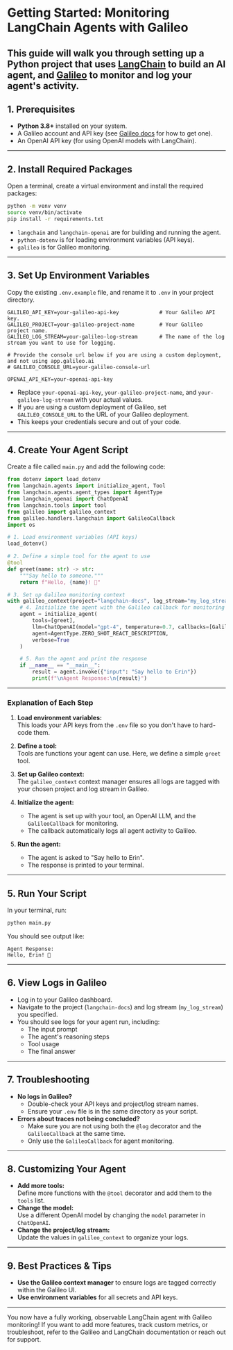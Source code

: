 # Getting Started: Monitoring LangChain Agents with Galileo

This guide will walk you through setting up a Python project that uses [LangChain](https://python.langchain.com/) to build an AI agent, and [Galileo](https://www.rungalileo.io/) to monitor and log your agent's activity.
---

## 1. Prerequisites

- **Python 3.8+** installed on your system.
- A Galileo account and API key (see [Galileo docs](https://docs.rungalileo.io/) for how to get one).
- An OpenAI API key (for using OpenAI models with LangChain).

---

## 2. Install Required Packages

Open a terminal, create a virtual environment and install the required packages:

```sh
python -m venv venv
source venv/bin/activate
pip install -r requirements.txt
```

- `langchain` and `langchain-openai` are for building and running the agent.
- `python-dotenv` is for loading environment variables (API keys).
- `galileo` is for Galileo monitoring.

---

## 3. Set Up Environment Variables

Copy the existing `.env.example` file, and rename it to `.env` in your project directory. 

```
GALILEO_API_KEY=your-galileo-api-key             # Your Galileo API key.
GALILEO_PROJECT=your-galileo-project-name        # Your Galileo project name.
GALILEO_LOG_STREAM=your-galileo-log-stream       # The name of the log stream you want to use for logging.

# Provide the console url below if you are using a custom deployment, and not using app.galileo.ai
# GALILEO_CONSOLE_URL=your-galileo-console-url

OPENAI_API_KEY=your-openai-api-key
```

- Replace `your-openai-api-key`, `your-galileo-project-name`, and `your-galileo-log-stream` with your actual values.
- If you are using a custom deployment of Galileo, set `GALILEO_CONSOLE_URL` to the URL of your Galileo deployment.
- This keeps your credentials secure and out of your code.

---

## 4. Create Your Agent Script

Create a file called `main.py` and add the following code:

```python
from dotenv import load_dotenv
from langchain.agents import initialize_agent, Tool
from langchain.agents.agent_types import AgentType
from langchain_openai import ChatOpenAI
from langchain.tools import tool
from galileo import galileo_context
from galileo.handlers.langchain import GalileoCallback
import os

# 1. Load environment variables (API keys)
load_dotenv()

# 2. Define a simple tool for the agent to use
@tool
def greet(name: str) -> str:
    """Say hello to someone."""
    return f"Hello, {name}! 👋"

# 3. Set up Galileo monitoring context
with galileo_context(project="langchain-docs", log_stream="my_log_stream"):
    # 4. Initialize the agent with the Galileo callback for monitoring
    agent = initialize_agent(
        tools=[greet],
        llm=ChatOpenAI(model="gpt-4", temperature=0.7, callbacks=[GalileoCallback()]),
        agent=AgentType.ZERO_SHOT_REACT_DESCRIPTION,
        verbose=True
    )

    # 5. Run the agent and print the response
    if __name__ == "__main__":
        result = agent.invoke({"input": "Say hello to Erin"})
        print(f"\nAgent Response:\n{result}")
```

---

### Explanation of Each Step

1. **Load environment variables:**  
   This loads your API keys from the `.env` file so you don't have to hard-code them.

2. **Define a tool:**  
   Tools are functions your agent can use. Here, we define a simple `greet` tool.

3. **Set up Galileo context:**  
   The `galileo_context` context manager ensures all logs are tagged with your chosen project and log stream in Galileo.

4. **Initialize the agent:**  
   - The agent is set up with your tool, an OpenAI LLM, and the `GalileoCallback` for monitoring.
   - The callback automatically logs all agent activity to Galileo.

5. **Run the agent:**  
   - The agent is asked to "Say hello to Erin".
   - The response is printed to your terminal.

---

## 5. Run Your Script

In your terminal, run:

```sh
python main.py
```

You should see output like:

```
Agent Response:
Hello, Erin! 👋
```

---

## 6. View Logs in Galileo

- Log in to your Galileo dashboard.
- Navigate to the project (`langchain-docs`) and log stream (`my_log_stream`) you specified.
- You should see logs for your agent run, including:
  - The input prompt
  - The agent's reasoning steps
  - Tool usage
  - The final answer

---

## 7. Troubleshooting

- **No logs in Galileo?**
  - Double-check your API keys and project/log stream names.
  - Ensure your `.env` file is in the same directory as your script.
- **Errors about traces not being concluded?**
  - Make sure you are not using both the `@log` decorator and the `GalileoCallback` at the same time.
  - Only use the `GalileoCallback` for agent monitoring.

---

## 8. Customizing Your Agent

- **Add more tools:**  
  Define more functions with the `@tool` decorator and add them to the `tools` list.
- **Change the model:**  
  Use a different OpenAI model by changing the `model` parameter in `ChatOpenAI`.
- **Change the project/log stream:**  
  Update the values in `galileo_context` to organize your logs.

---

## 9. Best Practices & Tips

- **Use the Galileo context manager** to ensure logs are tagged correctly within the Galileo UI.
- **Use environment variables** for all secrets and API keys.

---

You now have a fully working, observable LangChain agent with Galileo monitoring!
If you want to add more features, track custom metrics, or troubleshoot, refer to the Galileo and LangChain documentation or reach out for support.
